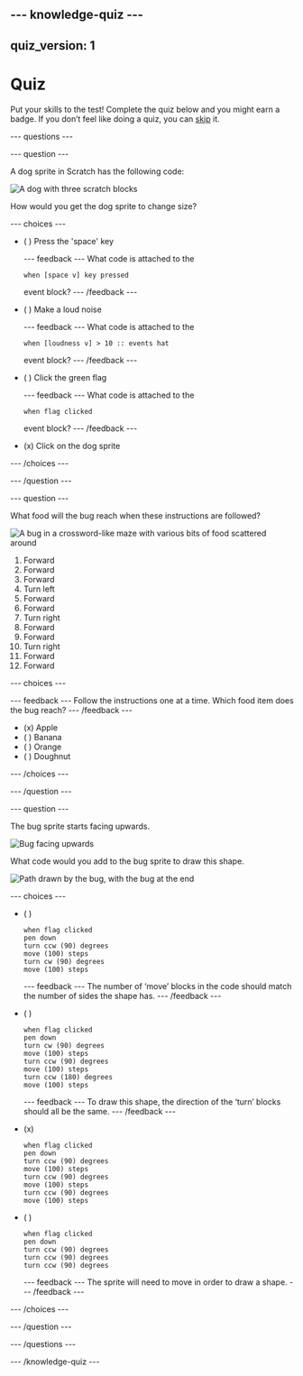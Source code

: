 --- knowledge-quiz ---
---
quiz_version: 1
---

# Quiz

Put your skills to the test! Complete the quiz below and you might earn a badge. If you don’t feel like doing a quiz, you can [skip](step-10) it.

--- questions ---

--- question ---

A dog sprite in Scratch has the following code:

![A dog with three scratch blocks](./images/q1.svg)

How would you get the dog sprite to change size?

--- choices ---

- ( ) Press the 'space' key

  --- feedback ---
  What code is attached to the
  ```blocks3
  when [space v] key pressed
  ```
  event block?
  --- /feedback ---

- ( ) Make a loud noise

  --- feedback ---
  What code is attached to the
  ```blocks3
  when [loudness v] > 10 :: events hat
  ```
  event block?
  --- /feedback ---

- ( ) Click the green flag

  --- feedback ---
  What code is attached to the
  ```blocks3
  when flag clicked
  ```
  event block?
  --- /feedback ---

- (x) Click on the dog sprite

--- /choices ---

--- /question ---

--- question ---

What food will the bug reach when these instructions are followed?

![A bug in a crossword-like maze with various bits of food scattered around](./img/q2.svg)

1. Forward
2. Forward
3. Forward
4. Turn left
5. Forward
6. Forward
7. Turn right
8. Forward
9. Forward
10. Turn right
11. Forward
12. Forward

--- choices ---

--- feedback ---
Follow the instructions one at a time.  Which food item does the bug reach?
--- /feedback ---

- (x) Apple
- ( ) Banana
- ( ) Orange
- ( ) Doughnut

--- /choices ---

--- /question ---

--- question ---

The bug sprite starts facing upwards.

![Bug facing upwards](./img/q3-1.png)

What code would you add to the bug sprite to draw this shape.

![Path drawn by the bug, with the bug at the end](./img/q3-2.png)

--- choices ---

- ( )
  ```blocks3
  when flag clicked
  pen down
  turn ccw (90) degrees
  move (100) steps
  turn cw (90) degrees
  move (100) steps
  ```

  --- feedback ---
  The number of ‘move’ blocks in the code should match the number of sides the shape has.
  --- /feedback ---

- ( )
  ```blocks3
  when flag clicked
  pen down
  turn cw (90) degrees
  move (100) steps
  turn ccw (90) degrees
  move (100) steps
  turn ccw (180) degrees
  move (100) steps
  ```

  --- feedback ---
  To draw this shape, the direction of the ‘turn’ blocks should all be the same.
  --- /feedback ---

- (x)
  ```blocks3
  when flag clicked
  pen down
  turn ccw (90) degrees
  move (100) steps
  turn ccw (90) degrees
  move (100) steps
  turn ccw (90) degrees
  move (100) steps
  ```

- ( )
  ```blocks3
  when flag clicked
  pen down
  turn ccw (90) degrees
  turn ccw (90) degrees
  turn ccw (90) degrees
  ```

  --- feedback ---
  The sprite will need to move in order to draw a shape.
  --- /feedback ---

--- /choices ---

--- /question ---

--- /questions ---

--- /knowledge-quiz ---
